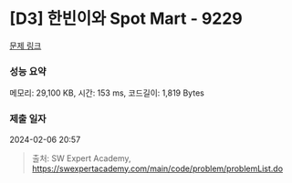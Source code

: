 # [D3] 한빈이와 Spot Mart - 9229 

[문제 링크](https://swexpertacademy.com/main/code/problem/problemDetail.do?contestProbId=AW8Wj7cqbY0DFAXN) 

### 성능 요약

메모리: 29,100 KB, 시간: 153 ms, 코드길이: 1,819 Bytes

### 제출 일자

2024-02-06 20:57



> 출처: SW Expert Academy, https://swexpertacademy.com/main/code/problem/problemList.do